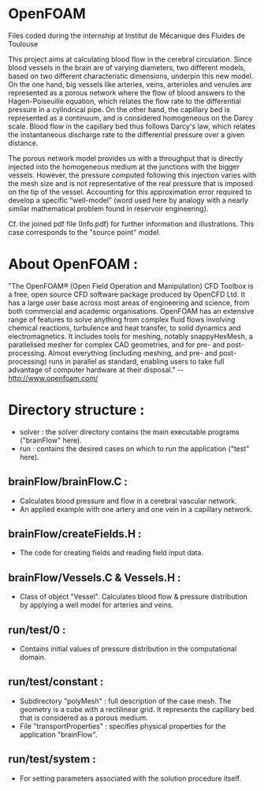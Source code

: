 OpenFOAM
========

Files coded during the internship at Institut de Mécanique des Fluides de Toulouse

This project aims at calculating blood flow in the cerebral circulation. Since blood vessels in the brain are of varying diameters, two different models, based on two different characteristic dimensions, underpin this new model. On the one hand, big vessels like arteries, veins, arterioles and venules are represented as a porous network where the flow of blood answers to the Hagen-Poiseuille equation, which relates the flow rate to the differential pressure in a cylindrical pipe. On the other hand, the capillary bed is represented as a continuum, and is considered homogeneous on the Darcy scale. Blood flow in the capillary bed thus follows Darcy's law, which relates the instantaneous discharge rate to the differential pressure over a given distance.

The porous network model provides us with a throughput that is directly injected into the homogeneous medium at the junctions with the bigger vessels. However, the pressure computed following this injection varies with the mesh size and is not representative of the real pressure that is imposed on the tip of the vessel. Accounting for this approximation error required to develop a specific “well-model” (word used here by analogy with a nearly similar mathematical problem found in reservoir engineering).

Cf. the joined pdf file (Info.pdf) for further information and illustrations. This case corresponds to the "source point" model.


About OpenFOAM :
===============

"The OpenFOAM®  (Open Field Operation and Manipulation) CFD Toolbox is a free, open source CFD software package produced by OpenCFD Ltd. It has a large user base across most areas of engineering and science, from both commercial and academic organisations. OpenFOAM has an extensive range of features to solve anything from complex fluid flows involving chemical reactions, turbulence and heat transfer, to solid dynamics and electromagnetics. It includes tools for meshing, notably snappyHexMesh, a parallelised mesher for complex CAD geometries, and for pre- and post-processing. Almost everything (including meshing, and pre- and post-processing) runs in parallel as standard, enabling users to take full advantage of computer hardware at their disposal." -- http://www.openfoam.com/


Directory structure :
===================

- solver : the solver directory contains the main executable programs ("brainFlow" here).
- run : contains the desired cases on which to run the application ("test" here).


brainFlow/brainFlow.C :
----------------------

- Calculates blood pressure and flow in a cerebral vascular network.
- An applied example with one artery and one vein in a capillary network.
          
          
brainFlow/createFields.H :
------------------------
          
- The code for creating fields and reading field input data.
          
          
brainFlow/Vessels.C & Vessels.H :
-------------------------------
          
- Class of object "Vessel". Calculates blood flow & pressure distribution by applying a well model for arteries and veins.
          

run/test/0 :
----------
         
- Contains initial values of pressure distribution in the computational domain.


run/test/constant :
-----------------
         
- Subdirectory "polyMesh" : full description of the case mesh. The geometry is a cube with a rectilinear grid. It represents the capillary bed that is considered as a porous medium.
- File "transportProperties" : specifies physical properties for the application "brainFlow".


run/test/system :
---------------
         
- For setting parameters associated with the solution procedure itself.
